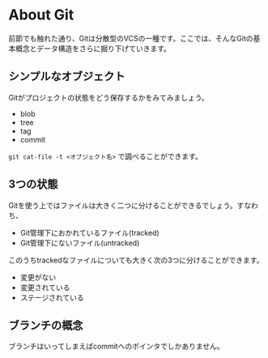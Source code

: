# About Git
前節でも触れた通り、Gitは分散型のVCSの一種です。ここでは、そんなGitの基本概念とデータ構造をさらに掘り下げていきます。

## シンプルなオブジェクト
Gitがプロジェクトの状態をどう保存するかをみてみましょう。

- blob
- tree
- tag
- commit

`git cat-file -t <オブジェクト名>` で調べることができます。

## 3つの状態
Gitを使う上ではファイルは大きく二つに分けることができるでしょう。すなわち、

- Git管理下におかれているファイル(tracked)
- Git管理下にないファイル(untracked)

このうちtrackedなファイルについても大きく次の3つに分けることができます。

- 変更がない
- 変更されている
- ステージされている

## ブランチの概念
ブランチはいってしまえばcommitへのポインタでしかありません。
